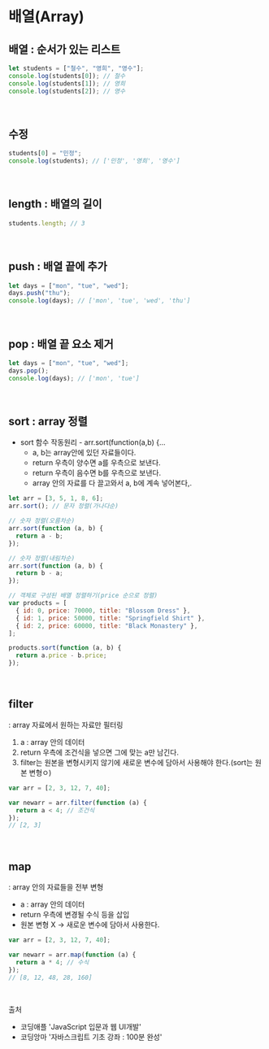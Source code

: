 # 배열(Array)

## 배열 : 순서가 있는 리스트

```javascript
let students = ["철수", "영희", "영수"];
console.log(students[0]); // 철수
console.log(students[1]); // 영희
console.log(students[2]); // 영수
```

<br>

## 수정

```javascript
students[0] = "민정";
console.log(students); // ['민정', '영희', '영수']
```

<br>

## length : 배열의 길이

```javascript
students.length; // 3
```

<br>

## push : 배열 끝에 추가

```javascript
let days = ["mon", "tue", "wed"];
days.push("thu");
console.log(days); // ['mon', 'tue', 'wed', 'thu']
```

<br>

## pop : 배열 끝 요소 제거

```javascript
let days = ["mon", "tue", "wed"];
days.pop();
console.log(days); // ['mon', 'tue']
```

<br>

## sort : array 정렬

- sort 함수 작동원리 - arr.sort(function(a,b) {…
  - a, b는 array안에 있던 자료들이다.
  - return 우측이 양수면 a를 우측으로 보낸다.
  - return 우측이 음수면 b를 우측으로 보낸다.
  - array 안의 자료를 다 끌고와서 a, b에 계속 넣어본다,.

```jsx
let arr = [3, 5, 1, 8, 6];
arr.sort(); // 문자 정렬(가나다순)

// 숫자 정렬(오름차순)
arr.sort(function (a, b) {
  return a - b;
});

// 숫자 정렬(내림차순)
arr.sort(function (a, b) {
  return b - a;
});

// 객체로 구성된 배열 정렬하기(price 순으로 정렬)
var products = [
  { id: 0, price: 70000, title: "Blossom Dress" },
  { id: 1, price: 50000, title: "Springfield Shirt" },
  { id: 2, price: 60000, title: "Black Monastery" },
];

products.sort(function (a, b) {
  return a.price - b.price;
});
```

<br>

## filter

: array 자료에서 원하는 자료만 필터링

1. a : array 안의 데이터
2. return 우측에 조건식을 넣으면 그에 맞는 a만 남긴다.
3. filter는 원본을 변형시키지 않기에 새로운 변수에 담아서 사용해야 한다.(sort는 원본 변형ㅇ)

```jsx
var arr = [2, 3, 12, 7, 40];

var newarr = arr.filter(function (a) {
  return a < 4; // 조건식
});
// [2, 3]
```

<br>

## map

: array 안의 자료들을 전부 변형

- a : array 안의 데이터
- return 우측에 변경될 수식 등을 삽입
- 원본 변형 X → 새로운 변수에 담아서 사용한다.

```jsx
var arr = [2, 3, 12, 7, 40];

var newarr = arr.map(function (a) {
  return a * 4; // 수식
});
// [8, 12, 48, 28, 160]
```

<br>

출처

- 코딩애플 'JavaScript 입문과 웹 UI개발'
- 코딩앙마 '자바스크립트 기초 강좌 : 100분 완성'
